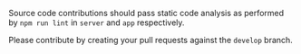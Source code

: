 Source code contributions should pass static code analysis as performed by `npm run lint` in `server` and `app` respectively.

Please contribute by creating your pull requests against the `develop` branch.
